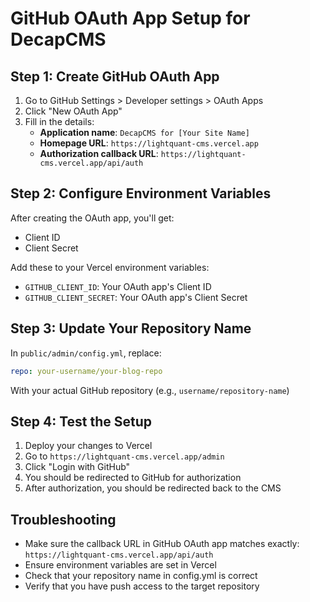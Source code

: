 # GitHub OAuth App Setup for DecapCMS

## Step 1: Create GitHub OAuth App

1. Go to GitHub Settings > Developer settings > OAuth Apps
2. Click "New OAuth App"
3. Fill in the details:
   - **Application name**: `DecapCMS for [Your Site Name]`
   - **Homepage URL**: `https://lightquant-cms.vercel.app`
   - **Authorization callback URL**: `https://lightquant-cms.vercel.app/api/auth`

## Step 2: Configure Environment Variables

After creating the OAuth app, you'll get:
- Client ID
- Client Secret

Add these to your Vercel environment variables:
- `GITHUB_CLIENT_ID`: Your OAuth app's Client ID
- `GITHUB_CLIENT_SECRET`: Your OAuth app's Client Secret

## Step 3: Update Your Repository Name

In `public/admin/config.yml`, replace:
```yaml
repo: your-username/your-blog-repo
```

With your actual GitHub repository (e.g., `username/repository-name`)

## Step 4: Test the Setup

1. Deploy your changes to Vercel
2. Go to `https://lightquant-cms.vercel.app/admin`
3. Click "Login with GitHub"
4. You should be redirected to GitHub for authorization
5. After authorization, you should be redirected back to the CMS

## Troubleshooting

- Make sure the callback URL in GitHub OAuth app matches exactly: `https://lightquant-cms.vercel.app/api/auth`
- Ensure environment variables are set in Vercel
- Check that your repository name in config.yml is correct
- Verify that you have push access to the target repository
